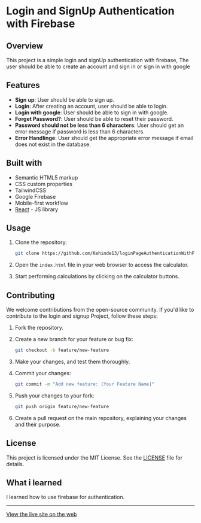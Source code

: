 
# Login and SignUp Authentication with Firebase

## Overview

This project is a simple login and signUp authentication with firebase, The user should be able to create an account and sign in or sign in with google 

## Features

- **Sign up**: User should be able to sign up.
- **Login**: After creating an account, user should be able to login.
- **Login with google**: User should be able to sign in with google.
- **Forget Password?**: User should be able to reset their password.
- **Password should not be less than 6 characters**: User should get an error message if password is less than 6 characters.
- **Error Handlinge**: User should get the appropriate error message if email does not exist in the database.


## Built with

- Semantic HTML5 markup
- CSS custom properties
- TailwindCSS
- Google Firebase
- Mobile-first workflow
- [React](https://reactjs.org/) - JS library


## Usage

1. Clone the repository:

   ```bash
   git clone https://github.com/Kehinde13/loginPageAuthenticationWithFirebase.git
   ```

2. Open the `index.html` file in your web browser to access the calculator.

3. Start performing calculations by clicking on the calculator buttons.

## Contributing

We welcome contributions from the open-source community. If you'd like to contribute to the login and signup Project, follow these steps:

1. Fork the repository.

2. Create a new branch for your feature or bug fix:

   ```bash
   git checkout -b feature/new-feature
   ```

3. Make your changes, and test them thoroughly.

4. Commit your changes:

   ```bash
   git commit -m "Add new feature: [Your Feature Name]"
   ```

5. Push your changes to your fork:

   ```bash
   git push origin feature/new-feature
   ```

6. Create a pull request on the main repository, explaining your changes and their purpose.

## License

This project is licensed under the MIT License. See the [LICENSE](LICENSE) file for details.


## What i learned

I learned how to use firebase for authentication.

---

[View the live site on the web](https://loginauth-34aaf.web.app/)

